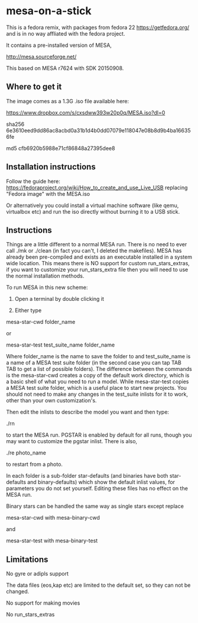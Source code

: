 # mesa-on-a-stick

This is a fedora remix, with packages from fedora 22 https://getfedora.org/ and is in no way
affliated with the fedora project. 

It contains a pre-installed version of MESA,

http://mesa.sourceforge.net/

This based on MESA r7624 with SDK 20150908.

## Where to get it

The image comes as a 1.3G .iso file available here:

https://www.dropbox.com/s/cxsdww393w20p0q/MESA.iso?dl=0

sha256 6e3610eed9dd86ac8acbd0a31b1d4b0dd07079e118047e08b8d9b4ba166356fe

md5 cfb6920b5988e71cf86848a27395dee8

## Installation instructions

Follow the guide here:
https://fedoraproject.org/wiki/How_to_create_and_use_Live_USB
replacing "Fedora image" with the MESA.iso

Or alternatively you could install a virtual machine software
(like qemu, virtualbox etc) and run the iso directly without burning it to a USB
stick.

## Instructions

Things are a little different to a normal MESA run. There is no need
to ever call ./mk or ./clean (in fact you can't, I deleted the
makefiles). MESA has already been pre-compiled and exists as an
executable installed in a system wide location. This means there is
NO support for custom run_stars_extras, if you want to customize
your run_stars_extra file then you will need to use the normal 
installation methods.

To run MESA in this new scheme:

1) Open a terminal by double clicking it

2) Either type

mesa-star-cwd folder_name

or

mesa-star-test test_suite_name folder_name

Where folder_name is the name to save the folder to and
test_suite_name is a name of a MESA test suite folder (in the second case 
you can tap TAB TAB to get a list of possible folders). The
difference between the commands is the mesa-star-cwd creates a copy
of the default work directory, which is a basic shell of what you
need to run a model. While mesa-star-test copies a MESA test suite
folder, which is a useful place to start new projects. You should
not need to make any changes in the test_suite inlists for it to 
work, other than your own customization's.

Then edit the inlists to describe the model you want and then type:

./rn

to start the MESA run. PGSTAR is enabled by default for all runs, 
though you may want to customize the pgstar inlist.
There is also, 

./re photo_name 

to restart from a photo. 

In each folder is a sub-folder star-defaults (and binaries have both 
star-defaults and binary-defaults) which show the default inlist 
values, for parameters you do not set yourself. Editing these files 
has no effect on the MESA run.

Binary stars can be handled the same way as single stars except replace

mesa-star-cwd with mesa-binary-cwd 

and

mesa-star-test with mesa-binary-test

## Limitations
No gyre or adipls support

The data files (eos,kap etc) are limited to the default set, so they
can not be changed.

No support for making movies

No run_stars_extras

